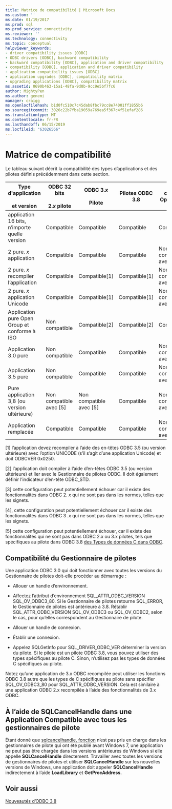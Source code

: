 ```yaml
---
title: Matrice de compatibilité | Microsoft Docs
ms.custom: ''
ms.date: 01/19/2017
ms.prod: sql
ms.prod_service: connectivity
ms.reviewer: ''
ms.technology: connectivity
ms.topic: conceptual
helpviewer_keywords:
- driver compatibility issues [ODBC]
- ODBC drivers [ODBC], backward compatibility
- backward compatibility [ODBC], application and driver compatibility
- compatibility [ODBC], application and driver compatibility
- application compatibility issues [ODBC]
- application upgrades [ODBC], compatibility matrix
- upgrading applications [ODBC], compatibility matrix
ms.assetid: 0690b463-15a1-48fa-9d0b-9cc9e5bf7fc6
author: MightyPen
ms.author: genemi
manager: craigg
ms.openlocfilehash: b1d0fc510c7c45dab8fbc79cc8e74001ff1855b6
ms.sourcegitcommit: 3026c22b7fba19059a769ea5f367c4f51efaf286
ms.translationtype: MT
ms.contentlocale: fr-FR
ms.lasthandoff: 06/15/2019
ms.locfileid: "63026566"
---
```

# <a name="compatibility-matrix"></a>Matrice de compatibilité
Le tableau suivant décrit la compatibilité des types d’applications et des pilotes définis précédemment dans cette section.  
  
|Type d'application<br /><br /> et version|ODBC 32 bits<br /><br /> 2.*x* pilote|ODBC 3.*x*<br /><br /> Pilote|Pilotes ODBC 3.8|ISO et conforme Open groupe pilote|  
|--------------------------------------|-----------------------------------|---------------------------|---------------------|-----------------------------------------|  
|application 16 bits, n’importe quelle version|Compatible|Compatible|Compatible|Compatible|  
|2 pure. *x* application|Compatible|Compatible|Compatible|Non compatible avec [3]|  
|2 pure. *x* recompiler l’application|Compatible|Compatible[1]|Compatible[1]|Non compatible avec [3]|  
|2 pure. *x* application Unicode|Compatible|Compatible[1]|Compatible[1]|Non compatible avec [3]|  
|Application pure Open Group et conforme à ISO|Non compatible|Compatible[2]|Compatible[2]|Compatible[2]|  
|Application 3.0 pure|Non compatible|Compatible|Compatible|Non compatible avec [4]|  
|Application 3.5 pure|Non compatible|Compatible|Compatible|Non compatible avec [4]|  
|Pure application 3,8 (ou version ultérieure)|Non compatible avec [5]|Non compatible avec [5]|Compatible|Non compatible avec [4]|  
|Application remplacée|Compatible|Compatible|Compatible|Non compatible avec [3]|  
  
 [1] l’application devez recompiler à l’aide des en-têtes ODBC 3.5 (ou version ultérieure) avec l’option UNICODE (s’il s’agit d’une application Unicode) et doit ODBCVER 0x0250.  
  
 [2] l’application doit compiler à l’aide d’en-têtes ODBC 3.5 (ou version ultérieure) et lier avec le Gestionnaire de pilotes ODBC. Il doit également définir l’indicateur d’en-tête ODBC_STD.  
  
 [3] cette configuration peut potentiellement échouer car il existe des fonctionnalités dans ODBC 2. *x* qui ne sont pas dans les normes, telles que les signets.  
  
 [4], cette configuration peut potentiellement échouer car il existe des fonctionnalités dans ODBC 3 *.x* qui ne sont pas dans les normes, telles que les signets.  
  
 [5] cette configuration peut potentiellement échouer, car il existe des fonctionnalités qui ne sont pas dans ODBC 2.x ou 3.x pilotes, tels que spécifiques au pilote dans ODBC 3.8 [des Types de données C dans ODBC](../../../odbc/reference/develop-app/c-data-types-in-odbc.md).  
  
## <a name="driver-manager-compatibility"></a>Compatibilité du Gestionnaire de pilotes  
 Une application ODBC 3.0 qui doit fonctionner avec toutes les versions du Gestionnaire de pilotes doit-elle procéder au démarrage :  
  
-   Allouer un handle d’environnement.  
  
-   Affectez l’attribut d’environnement SQL_ATTR_ODBC_VERSION SQL_OV_ODBC3_80. Si le Gestionnaire de pilotes retourne SQL_ERROR, le Gestionnaire de pilotes est antérieure à 3.8. Rétablir SQL_ATTR_ODBC_VERSION SQL_OV_ODBC3 ou SQL_OV_ODBC2, selon le cas, pour qu’elles correspondent au Gestionnaire de pilote.  
  
-   Allouer un handle de connexion.  
  
-   Établir une connexion.  
  
-   Appelez SQLGetInfo pour SQL_DRIVER_ODBC_VER déterminer la version du pilote. Si le pilote est un pilote ODBC 3.8, vous pouvez utiliser des types spécifiques au pilote C. Sinon, n’utilisez pas les types de données C spécifiques au pilote.  
  
 Notez qu’une application de 3.x ODBC recompilée peut utiliser les fonctions ODBC 3.8 autre que les types de C spécifiques au pilote sans spécifier SQL_OV_ODBC3_80 pour SQL_ATTR_ODBC_VERSION. Cela est similaire à une application ODBC 2.x recompilée à l’aide des fonctionnalités de 3.x ODBC.  
  
## <a name="using-sqlcancelhandle-in-an-application-compatible-with-all-driver-managers"></a>À l’aide de SQLCancelHandle dans une Application Compatible avec tous les gestionnaires de pilote  
 Étant donné que [sqlcancelhandle, fonction](../../../odbc/reference/syntax/sqlcancelhandle-function.md) n’est pas pris en charge dans les gestionnaires de pilote qui ont été publié avant Windows 7, une application ne peut pas être chargée dans les versions antérieures de Windows si elle appelle **SQLCancelHandle** directement. Travailler avec toutes les versions de gestionnaires de pilotes et utiliser **SQLCancelHandle** sur les nouvelles versions de Windows, une application doit appeler **SQLCancelHandle** indirectement à l’aide **LoadLibrary** et **GetProcAddress.**  
  
## <a name="see-also"></a>Voir aussi  
 [Nouveautés d’ODBC 3.8](../../../odbc/reference/what-s-new-in-odbc-3-8.md)
